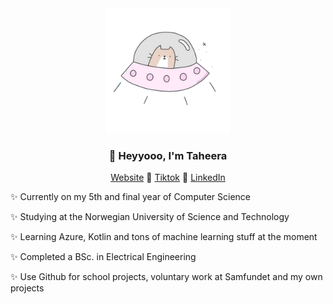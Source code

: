<div align="center">
  <img src="https://github.com/taheeraahmed/taheeraahmed/blob/main/cat-in-space-cute.png?raw=true" width="200px" alt="just-a-line">
</div>
<h3 align="center">👋 Heyyooo, I'm Taheera</h3>
<p align="center">
  <a href="https://www.taheera.no">Website</a> 💖
  <a href="https://www.tiktok.com/@taheera.py">Tiktok</a> 💖
  <a href="https://www.linkedin.com/in/taheera-ahmed-997750158/">LinkedIn</a> 
</p>

✨ Currently on my 5th and final year of Computer Science

✨ Studying at the Norwegian University of Science and Technology

✨ Learning Azure, Kotlin and tons of machine learning stuff at the moment

✨ Completed a BSc. in Electrical Engineering 

✨ Use Github for school projects, voluntary work at Samfundet and my own projects
